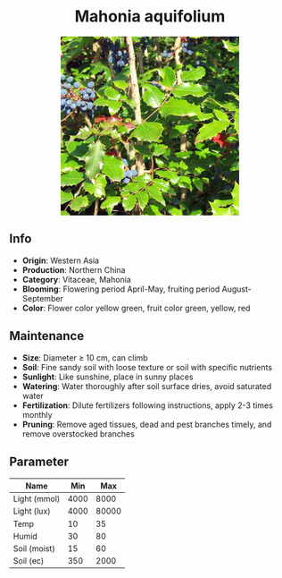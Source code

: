 <h1 align='center'>Mahonia aquifolium</h1>
<p align="center">
    <img 
        align='center'
        width='320'
        src="../images/mahonia aquifolium.png" 
        alt='Mahonia aquifolium' />
</p>

## Info

 - **Origin**: Western Asia
 - **Production**: Northern China
 - **Category**: Vitaceae, Mahonia
 - **Blooming**: Flowering period April-May, fruiting period August-September
 - **Color**: Flower color yellow green, fruit color green, yellow, red

## Maintenance

 - **Size**: Diameter ≥ 10 cm, can climb
 - **Soil**: Fine sandy soil with loose texture or soil with specific nutrients
 - **Sunlight**: Like sunshine, place in sunny places
 - **Watering**: Water thoroughly after soil surface dries, avoid saturated water
 - **Fertilization**: Dilute fertilizers following instructions, apply 2-3 times monthly
 - **Pruning**: Remove aged tissues, dead and pest branches timely, and remove overstocked branches

## Parameter

| Name         | Min  | Max   |
|--------------|------|-------|
| Light (mmol) | 4000 | 8000  |
| Light (lux)  | 4000 | 80000 |
| Temp         | 10    | 35    |
| Humid        | 30   | 80    |
| Soil (moist) | 15   | 60    |
| Soil (ec)    | 350  | 2000  |